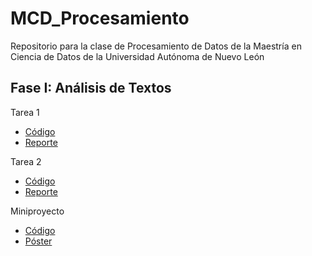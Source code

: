 # MCD_Procesamiento
Repositorio para la clase de Procesamiento de Datos de la Maestría en Ciencia de Datos de la Universidad Autónoma de Nuevo León

## Fase I: Análisis de Textos

Tarea 1
  * [Código](https://github.com/karlacuv/MCD_Procesamiento/blob/main/Tarea1_Preprocesamiento.ipynb)
  * [Reporte](https://github.com/karlacuv/MCD_Procesamiento/blob/main/KCV_Tarea_1_PCD.pdf)

Tarea 2
  * [Código](https://github.com/karlacuv/MCD_Procesamiento/blob/main/Tarea2_AnalisisSentimiento.ipynb)
  * [Reporte](https://github.com/karlacuv/MCD_Procesamiento/blob/main/KCV_Tarea_2_PCD.pdf)
 
 Miniproyecto
  * [Código](https://github.com/karlacuv/MCD_Procesamiento/blob/main/Miniproyecto_1_Ana%CC%81lisis_de_clasificacio%CC%81n_Suicidiosv2_.ipynb)
  * [Póster](https://github.com/karlacuv/MCD_Procesamiento/blob/main/Miniproyecto%201%20-%20Poster.pdf)
